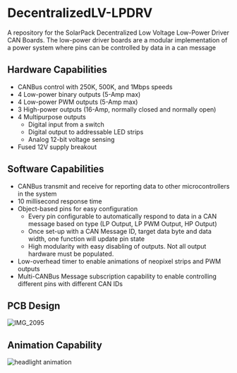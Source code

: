 # DecentralizedLV-LPDRV
A repository for the SolarPack Decentralized Low Voltage Low-Power Driver CAN Boards. The low-power driver boards are a modular implementation of a power system where pins can be controlled by data in a can message

## Hardware Capabilities

- CANBus control with 250K, 500K, and 1Mbps speeds
- 4 Low-power binary outputs (5-Amp max)
- 4 Low-power PWM outputs (5-Amp max)
- 3 High-power outputs (16-Amp, normally closed and normally open)
- 4 Multipurpose outputs
    + Digital input from a switch
    + Digital output to addressable LED strips
    + Analog 12-bit voltage sensing
- Fused 12V supply breakout

## Software Capabilities

- CANBus transmit and receive for reporting data to other microcontrollers in the system
- 10 millisecond response time
- Object-based pins for easy configuration
    + Every pin configurable to automatically respond to data in a CAN message based on type (LP Output, LP PWM Output, HP Output)
    + Once set-up with a CAN Message ID, target data byte and data width, one function will update pin state
    + High modularity with easy disabling of outputs. Not all output hardware must be populated.
- Low-overhead timer to enable animations of neopixel strips and PWM outputs
- Multi-CANBus Message subscription capability to enable controlling different pins with different CAN IDs

## PCB Design

![IMG_2095](https://user-images.githubusercontent.com/47908040/197671351-ad8b1cf1-9c58-4582-a6aa-be047470b1a8.JPG)

## Animation Capability

![headlight animation](https://user-images.githubusercontent.com/47908040/197675022-6a4fffce-e2d0-4149-b49e-6b1ef7047027.gif)
